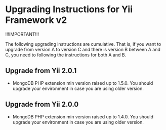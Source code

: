 Upgrading Instructions for Yii Framework v2
===========================================

!!!IMPORTANT!!!

The following upgrading instructions are cumulative. That is,
if you want to upgrade from version A to version C and there is
version B between A and C, you need to following the instructions
for both A and B.

Upgrade from Yii 2.0.1
----------------------

* MongoDB PHP extension min version raised up to 1.5.0. You should upgrade your environment in case you are
  using older version.

Upgrade from Yii 2.0.0
----------------------

* MongoDB PHP extension min version raised up to 1.4.0. You should upgrade your environment in case you are
  using older version.

